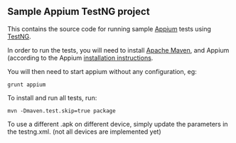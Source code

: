Sample Appium TestNG project
---

This contains the source code for running sample [Appium](http://github.com/appium/appium) tests using [TestNG](http://www.testng.org).

In order to run the tests, you will need to install [Apache Maven](http://maven.apache.org), and Appium (according to the Appium [installation instructions](https://github.com/appium/appium).

You will then need to start appium without any configuration, eg:

    grunt appium

To install and run all tests, run:

    mvn -Dmaven.test.skip=true package
    
To use a different .apk on different device, simply update the parameters in the testng.xml. (not all devices are implemented yet)

    